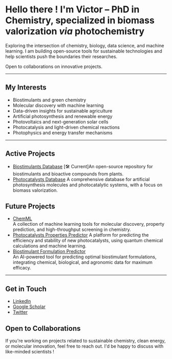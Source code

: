 # Hello there ! I'm Victor – PhD in Chemistry, specialized in biomass valorization _via_ photochemistry  

Exploring the intersection of chemistry, biology, data science, and machine learning. 
I am building open-source tools for sustainable technologies and help scientists push the boundaries their researches.

Open to collaborations on innovative projects.

---

## My Interests  

- Biostimulants and green chemistry
- Molecular discovery with machine learning
- Data-driven insights for sustainable agriculture    
- Artificial photosynthesis and renewable energy
- Photovoltaics and next-generation solar cells
- Photocatalysis and light-driven chemical reactions  
- Photophysics and energy transfer mechanisms  

---
  
## Active Projects 

- [Biostimulants Database](https://github.com/victorcarre6/biostimulants-database)
  [🛠️ Current]An open-source repository for biostimulants and bioactive compounds from plants.  
- [Photocatalysts Database](https://github.com/victorcarre6/photocatalysts-database)
  A comprehensive database for artificial photosynthesis molecules and photocatalytic systems, with a focus on biomass valorization. 

## Future Projects

- [ChemML](https://github.com/victorcarre6/chemml)  
  A collection of machine learning tools for molecular discovery, property prediction, and high-throughput screening in chemistry.  
- [Photocatalysts Properties Predictor](https://github.com/victorcarre6/photosynthesis-properties-predictor)
  A platform for predicting the efficiency and stability of new photocatalysts, using quantum chemical calculations and machine learning.   
- [Biostimulant Formulation Predictor](https://github.com/victorcarre6/biostimulant-formulation-predictor)  
  An AI-powered tool for predicting optimal biostimulant formulations, integrating chemical, biological, and agronomic data for maximum efficacy.  

---

## Get in Touch

- [LinkedIn](https://www.linkedin.com/in/victor-carré)
- [Google Scholar](https://scholar.google.com/citations?hl=fr&user=19goLxoAAAAJ&view_op=list_works&sortby=pubdate)
- [Twitter](https://x.com/victorcarre_)

## Open to Collaborations  
If you're working on projects related to sustainable chemistry, clean energy, or molecular innovation, feel free to reach out. I'd be happy to discuss with like-minded scientists !
